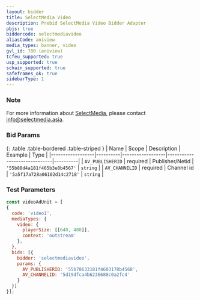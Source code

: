 ```yaml
---
layout: bidder
title: SelectMedia Video
description: Prebid SelectMedia Video Bidder Adapter
pbjs: true
biddercode: selectmediavideo
aliasCode: aniview
media_types: banner, video
gvl_id: 780 (aniview)
tcfeu_supported: true
usp_supported: true
schain_supported: true
safeframes_ok: true
sidebarType: 1
---
```


### Note

For more information about [SelectMedia](https://www.selectmedia.asia/), please contact <info@selectmedia.asia>.

### Bid Params

{: .table .table-bordered .table-striped }
| Name             | Scope    | Description      | Example                      | Type     |
|------------------|----------|------------------|------------------------------|----------|
| `AV_PUBLISHERID` | required | Publisher/Netid  | `'55b88d4a181f465b3e8b4567'` | `string` |
| `AV_CHANNELID`   | required | Channel id       | `'5a5f17a728a06102d14c2718'` | `string` |

### Test Parameters

```javascript
const videoAdUnit = [
{
  code: 'video1',
  mediaTypes: {
    video: {
      playerSize: [[640, 480]],
      context: 'outstream'
    },
  },
  bids: [{
    bidder: 'selectmediavideo',
    params: {
      AV_PUBLISHERID: '55b78633181f4603178b4568',
      AV_CHANNELID: '5d19dfca4b6236688c0a2fc4'
    }
  }]
}];
```
